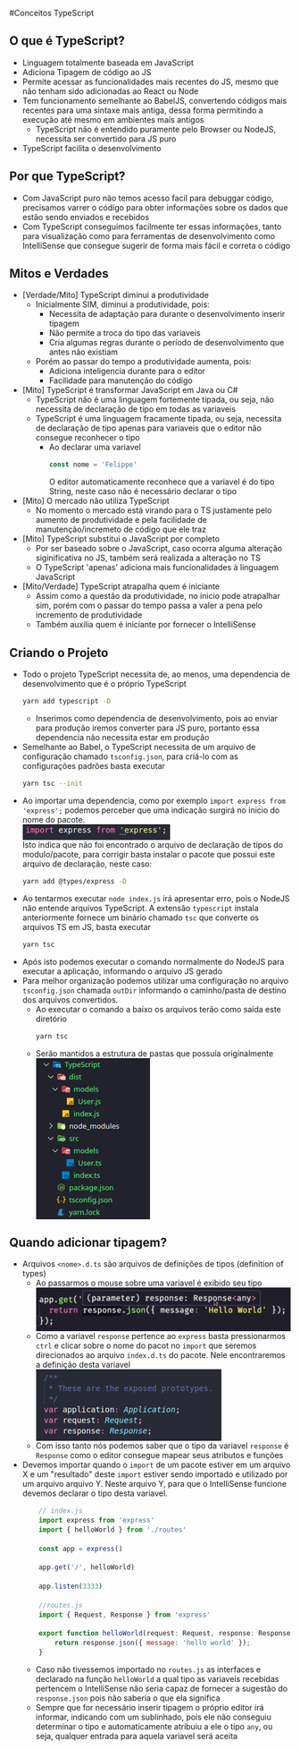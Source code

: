 #Conceitos TypeScript

## O que é TypeScript?

- Linguagem totalmente baseada em JavaScript
- Adiciona Tipagem de código ao JS
- Permite acessar as funcionalidades mais recentes do JS, mesmo que não tenham sido adicionadas ao React ou Node
- Tem funcionamento semelhante ao BabelJS, convertendo códigos mais recentes para uma sintaxe mais antiga, dessa forma permitindo a execução até mesmo em ambientes mais antigos
  - TypeScript não é entendido puramente pelo Browser ou NodeJS, necessita ser convertido para JS puro
- TypeScript facilita o desenvolvimento

## Por que TypeScript?

- Com JavaScript puro não temos acesso facil para debuggar código, precisamos varrer o código para obter informações sobre os dados que estão sendo enviados e recebidos
- Com TypeScript conseguimos facilmente ter essas informações, tanto para visualização como para ferramentas de desenvolvimento como IntelliSense que consegue sugerir de forma mais fácil e correta o código

## Mitos e Verdades

- [Verdade/Mito] TypeScript diminui a produtividade
  - Inicialmente SIM, diminui a produtividade, pois:
    - Necessita de adaptação para durante o desenvolvimento inserir tipagem
    - Não permite a troca do tipo das variaveis
    - Cria algumas regras durante o período de desenvolvimento que antes não existiam
  - Porém ao passar do tempo a produtividade aumenta, pois:
    - Adiciona inteligencia durante para o editor
    - Facilidade para manutenção do código
- [Mito] TypeScript é transformar JavaScript em Java ou C#
  - TypeScript não é uma linguagem fortemente tipada, ou seja, não necessita de declaração de tipo em todas as variaveis 
  - TypeScript é uma linguagem fracamente tipada, ou seja, necessita de declaração de tipo apenas para variaveis que o editor não consegue reconhecer o tipo
    - Ao declarar uma variavel
        ```JavaScript
        const nome = 'Felippe' 
        ```
        O editor automaticamente reconhece que a variavel é do tipo String, neste caso não é necessário declarar o tipo
- [Mito] O mercado não utiliza TypeScript
  - No momento o mercado está virando para o TS justamente pelo aumento de produtividade e pela facilidade de manutenção/incremeto de código que ele traz
- [Mito] TypeScript substitui o JavaScript por completo
  - Por ser baseado sobre o JavaScript, caso ocorra alguma alteração siginificativa no JS, também será realizada a alteração no TS
  - O TypeScript 'apenas' adiciona mais funcionalidades à linguagem JavaScript
- [Mito/Verdade] TypeScript atrapalha quem é iniciante
  - Assim como a questão da produtividade, no inicio pode atrapalhar sim, porém com o passar do tempo passa a valer a pena pelo incremento de produtividade 
  - Também auxilia quem é iniciante por fornecer o IntelliSense

## Criando o Projeto

- Todo o projeto TypeScript necessita de, ao menos, uma dependencia de desenvolvimento que é o próprio TypeScript
    ```Bash
    yarn add typescript -D
    ```
  - Inserimos como dependencia de desenvolvimento, pois ao enviar para produção iremos converter para JS puro, portanto essa dependencia não necessita estar em produção
- Semelhante ao Babel, o TypeScript necessita de um arquivo de configuração chamado `tsconfig.json`, para criá-lo com as configurações padrões basta executar
    ```Bash
    yarn tsc --init
    ```
- Ao importar uma dependencia, como por exemplo `import express from 'express';` podemos perceber que uma indicação surgirá no inicio do nome do pacote.
<img src="Assets/typescript-indicacao.png" style="display:block"> </img>
Isto indica que não foi encontrado o arquivo de declaração de tipos do modulo/pacote, para corrigir basta instalar o pacote que possui este arquivo de declaração, neste caso: 
    ```Bash
    yarn add @types/express -D
    ```
- Ao tentarmos executar `node index.js` irá apresentar erro, pois o NodeJS não entende arquivos TypeScript. A extensão `typescript` instala anteriormente fornece um binário chamado `tsc` que converte os arquivos TS em JS, basta executar
    ```Bash
    yarn tsc
    ``` 
- Após isto podemos executar o comando normalmente do NodeJS para executar a aplicação, informando o arquivo JS gerado
- Para melhor organização podemos utilizar uma configuração no arquivo `tsconfig.json` chamada `outDir` informando o caminho/pasta de destino dos arquivos convertidos.
  - Ao executar o comando a baixo os arquivos terão como saída este diretório
    ```Bash
    yarn tsc
    ```
  - Serão mantidos a estrutura de pastas que possuía originalmente
    <img src="Assets/tree-ts.png" style="display:block"> </img>

## Quando adicionar tipagem? 

- Arquivos `<nome>.d.ts` são arquivos de definições de tipos (definition of types)
    - Ao passarmos o mouse sobre uma variavel é exibido seu tipo
        <img src="Assets/tipo.png" style="display:block"> </img>
    - Como a variavel `response` pertence ao `express` basta pressionarmos `ctrl` e clicar sobre o nome do pacot no `import` que seremos direcionados ao arquivo `index.d.ts` do pacote. Nele encontraremos a definição desta variavel 
        <img src="Assets/declaracao-tipo.png" style="display:block" />
    - Com isso tanto nós podemos saber que o tipo da variavel `response` é `Response` como o editor consegue mapear seus atributos e funções
- Devemos importar quando o `import` de um pacote estiver em um arquivo X e um "resultado" deste `import` estiver sendo importado e utilizado por um arquivo arquivo Y. Neste arquivo Y, para que o IntelliSense funcione devemos declarar o tipo desta variavel.
    ```JavaScript
        // index.js
        import express from 'express'
        import { helloWorld } from './routes'

        const app = express()

        app.get('/', helloWorld)

        app.listen(3333)

        //routes.js
        import { Request, Response } from 'express'

        export function helloWorld(request: Request, response: Response) {
            return response.json({ message: 'hello world' });
        }    
    ```
    - Caso não tivessemos importado no `routes.js` as interfaces e declarado na função `helloWorld` a qual tipo as variaveis recebidas pertencem o IntelliSense não seria capaz de fornecer a sugestão do `response.json` pois não saberia o que ela significa
  - Sempre que for necessário inserir tipagem o próprio editor irá informar, indicando com um sublinhado, pois ele não conseguiu determinar o tipo e automaticamente atribuiu a ele o tipo `any`, ou seja, qualquer entrada para aquela variavel será aceita